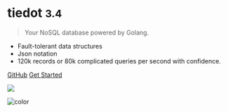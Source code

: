 # tiedot <small>3.4</small>

> Your NoSQL database powered by Golang.

- Fault-tolerant data structures
- Json notation
- 120k records or 80k complicated queries per second with confidence.

[GitHub](https://github.com/HouzuoGuo/tiedot/)
[Get Started](#what-is-tiedot)

<!-- background image -->
![](http://golang.org/doc/gopher/frontpage.png)

<!-- background color -->
![color](#FFFFFF)
